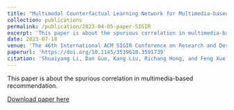 ```yaml
---
title: "Multimodal Counterfactual Learning Network for Multimedia-based Recommendation"
collection: publications
permalink: /publication/2023-04-05-paper-SIGIR
excerpt: 'This paper is about the spurious correlation in multimedia-based recommendation.'
date: 2023-07-18
venue: 'The 46th International ACM SIGIR Conference on Research and Development in Information Retrieval'
paperurl: 'https://doi.org/10.1145/3539618.3591739'
citation: 'Shuaiyang Li, Dan Guo, Kang Liu, Richang Hong, and Feng Xue. 2023. Multimodal Counterfactual Learning Network for Multimedia-based Recommendation." In <i>SIGIR. ACM, 1539–1548.</i>'
---
```

This paper is about the spurious correlation in multimedia-based recommendation.

[Download paper here](https://doi.org/10.1145/3539618.3591739)
